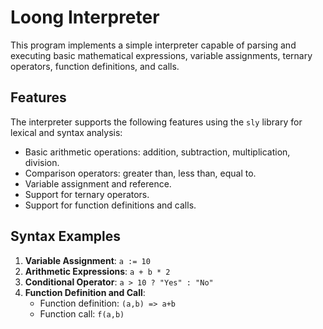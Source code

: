 # Loong Interpreter

This program implements a simple interpreter capable of parsing and executing basic mathematical expressions, variable assignments, ternary operators, function definitions, and calls.

## Features

The interpreter supports the following features using the `sly` library for lexical and syntax analysis:

- Basic arithmetic operations: addition, subtraction, multiplication, division.
- Comparison operators: greater than, less than, equal to.
- Variable assignment and reference.
- Support for ternary operators.
- Support for function definitions and calls.

## Syntax Examples

1. **Variable Assignment**: `a := 10`
2. **Arithmetic Expressions**: `a + b * 2`
3. **Conditional Operator**: `a > 10 ? "Yes" : "No"`
4. **Function Definition and Call**:
    - Function definition: `(a,b) => a+b`
    - Function call: `f(a,b)`
